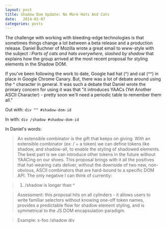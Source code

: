 ```yaml
---
layout: post
title: Shadow Dom Update: No More Hats And Cats
date:   2014-02-07
categories: posts
---
```


The challenge with working with bleeding-edge technologies is that sometimes things change a lot between a beta release and a production release. Daniel Buchner of Mozilla wrote a great email to www-style with the subject *::Parts of cats and hats everywhere, slashed by shadow* that explains how the group arrived at the most recent proposal for styling elements in the Shadow DOM.

If you've been following the work to date, Google had hat (^) and cat (^^) in place in Google Chrome Canary. But, there was a lot of debate around using the ^ character in general. It was such a debate that Daniel wrote the primary concern for using it was that "it introduces YAACs (Yet Another ASCII Character) - pretty soon we'll need a periodic table to remember them all."

Out with: ```div ^^ #shadow-dom-id```

In with: ```div /shadow #shadow-dom-id```

In Daniel's words:

> An extensible combinator is the gift that keeps on giving. With an extensible combinator (ex: / + a token) we can define tokens like shadow, and shadow-all, to enable the styling of shadowed elements. The best part is we can introduce other tokens in the future without YAACing on our shoes. This proposal brings with it all the positives that hat-wearing cats deliver, without the downside of two new, non-obvious, ASCII combinators that are hard-bound to a specific DOM API. The only negative I can think of currently:

> 1. /shadow is longer than ^

> Assessment: this proposal hits on all cylinders - it allows users to write familiar selectors without knowing one-off token names, provides a predictable flow for shadow element styling, and is symmetrical to the JS DOM encapsulation paradigm.

> Example: x-foo /shadow div

